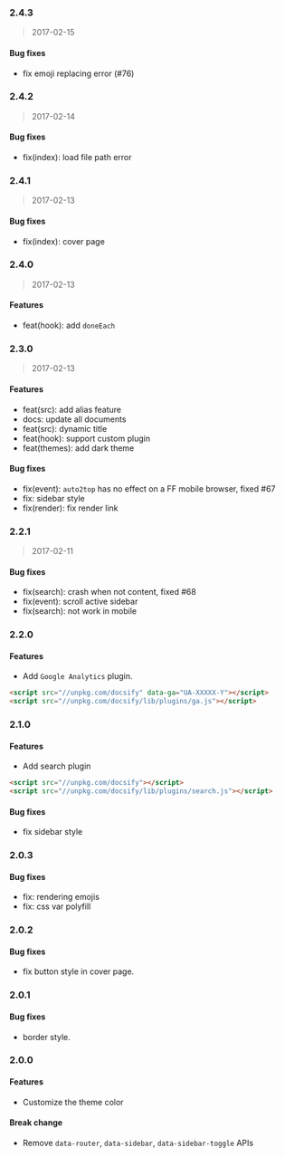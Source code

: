 ### 2.4.3

> 2017-02-15

#### Bug fixes
* fix emoji replacing error (#76)

### 2.4.2

> 2017-02-14

#### Bug fixes
- fix(index): load file path error


### 2.4.1

> 2017-02-13

#### Bug fixes
- fix(index): cover page

### 2.4.0

> 2017-02-13

#### Features

- feat(hook): add `doneEach`


### 2.3.0

> 2017-02-13

#### Features

- feat(src): add alias feature
- docs: update all documents
- feat(src): dynamic title
- feat(hook): support custom plugin
- feat(themes): add dark theme

#### Bug fixes
- fix(event): `auto2top` has no effect on a FF mobile browser, fixed #67
- fix: sidebar style
- fix(render): fix render link

### 2.2.1

> 2017-02-11

#### Bug fixes
- fix(search): crash when not content, fixed #68
- fix(event): scroll active sidebar
- fix(search): not work in mobile

### 2.2.0

#### Features
- Add `Google Analytics` plugin.
```html
<script src="//unpkg.com/docsify" data-ga="UA-XXXXX-Y"></script>
<script src="//unpkg.com/docsify/lib/plugins/ga.js"></script>
```

### 2.1.0
#### Features
- Add search plugin
```html
<script src="//unpkg.com/docsify"></script>
<script src="//unpkg.com/docsify/lib/plugins/search.js"></script>
```

#### Bug fixes
- fix sidebar style

### 2.0.3
#### Bug fixes
- fix: rendering emojis
- fix: css var polyfill

### 2.0.2

#### Bug fixes
- fix button style in cover page.

### 2.0.1
#### Bug fixes
- border style.

### 2.0.0
#### Features
- Customize the theme color

#### Break change
- Remove `data-router`, `data-sidebar`, `data-sidebar-toggle` APIs
